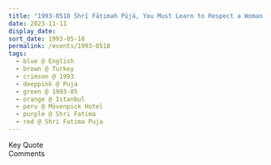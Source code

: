 ```yaml
---
title: "1993-0518 Śhrī Fāṭimah Pūjā, You Must Learn to Respect a Woman Who Is Chaste, Mövenpick Hotel, Istanbul, Turkey"
date: 2023-11-11
display_date: 
sort_date: 1993-05-18
permalink: /events/1993-0518
tags:
  - blue @ English
  - brown @ Turkey
  - crimson @ 1993
  - deeppink @ Puja
  - green @ 1993-05
  - orange @ Istanbul
  - peru @ Mövenpick Hotel
  - purple @ Shri Fatima
  - red @ Shri Fatima Puja
---
```


<wave-list>
  <list-title color="green" width="75">Key Quote</list-title>
  <list-item color="BlanchedAlmond"  width="200"></list-item>
  <list-item color="Lavender"></list-item>
  <list-item color="BlanchedAlmond"></list-item>
</wave-list>

<br>

<wave-list>
  <list-title color="green" width="75">Comments</list-title>
  <list-item color="BlanchedAlmond"  width="200"></list-item>
  <list-item color="Lavender"></list-item>
  <list-item color="BlanchedAlmond"></list-item>
</wave-list>